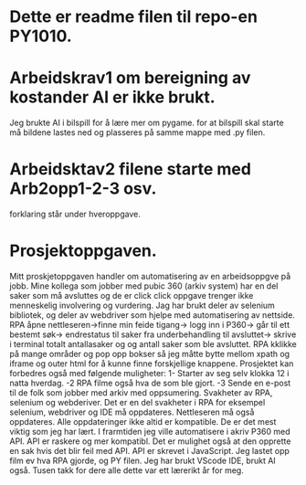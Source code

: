 # Dette er readme filen til repo-en PY1010.

# Arbeidskrav1 om bereigning av kostander AI er ikke brukt.

Jeg brukte AI i bilspill for å lære mer om pygame.
 for at bilspill skal starte må bildene lastes ned og plasseres på samme mappe med .py filen.


# Arbeidsktav2 filene starte med Arb2opp1-2-3 osv.
forklaring står under hveroppgave.


# Prosjektoppgaven.

Mitt proskjetoppgaven handler om automatisering av en arbeidsoppgve på jobb. Mine kollega som jobber med pubic 360 (arkiv system) har en del saker som må avsluttes og de er click click oppgave trenger ikke menneskelig involvering og vurdering. Jag har brukt deler av selenium bibliotek, og deler av webdriver som hjelpe med automatisering av nettside. RPA åpne nettleseren->finne min feide tigang-> logg inn i P360-> går til ett bestemt søk-> endrestatus til saker fra underbehandling til avsluttet-> skrive i terminal totalt antallasaker og og antall saker som ble avsluttet. RPA kklikke på mange områder og pop opp bokser så jeg måtte bytte mellom xpath og iframe og outer html for å kunne finne forskjellige knappene. Prosjektet kan forbedres også med følgende muligheter: 1- Starter av seg selv klokka 12 i natta hverdag. -2 RPA filme også hva de som ble gjort. -3 Sende en e-post til de folk som jobber med arkiv med oppsumering. Svakheter av RPA, selenium og webderiver. Det er en del svakheter i RPA for eksempel selenium, webdriver og IDE må oppdateres. Nettleseren må også oppdateres. Alle oppdateringer ikke altid er kompatible. De er det mest viktig som jeg har lært. I frarmtiden jeg ville automatisere i akriv P360 med API. API er raskere og mer kompatibl. Det er mulighet også at den opprette en sak hvis det blir feil med API. API er skrevet i JavaScript. Jeg lastet opp film ev hva RPA gjorde, og PY filen. Jeg har brukt VScode IDE, brukt AI også. Tusen takk for dere alle dette var ett lærerikt år for meg.
